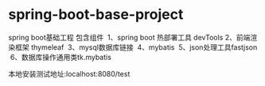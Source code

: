 # spring-boot-base-project
spring boot基础工程
包含组件
  1、spring boot 热部署工具 devTools
  2、前端渲染框架 thymeleaf
  3、mysql数据库链接
  4、mybatis
  5、json处理工具fastjson
  6、数据库操作通用类tk.mybatis

本地安装测试地址:localhost:8080/test
